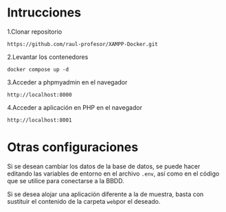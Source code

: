 # Intrucciones

1.Clonar repositorio

  `https://github.com/raul-profesor/XAMPP-Docker.git`

2.Levantar los contenedores

  `docker compose up -d`

3.Acceder a phpmyadmin en el navegador

  `http://localhost:8000`

4.Acceder a aplicación en PHP en el navegador

  `http://localhost:8001`

# Otras configuraciones

Si se desean cambiar los datos de la base de datos, se puede hacer editando las variables de entorno en el archivo `.env`, así como en el código que se utilice para conectarse a la BBDD.

Si se desea alojar una aplicación diferente a la de muestra, basta con sustituir el contenido de la carpeta `web`por el deseado.
